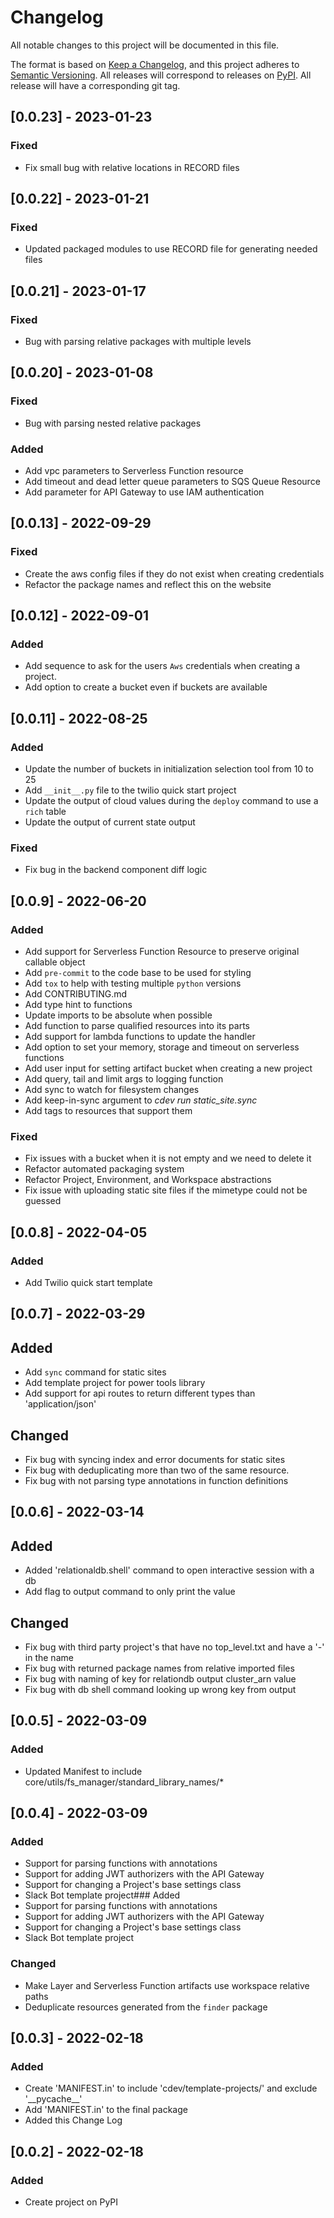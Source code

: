 # Changelog
All notable changes to this project will be documented in this file.

The format is based on [Keep a Changelog](https://keepachangelog.com/en/1.0.0/),
and this project adheres to [Semantic Versioning](https://semver.org/spec/v2.0.0.html).
All releases will correspond to releases on [PyPI](https://pypi.org/project/cdev/).
All release will have a corresponding git tag.


## [0.0.23] - 2023-01-23
### Fixed
- Fix small bug with relative locations in RECORD files


## [0.0.22] - 2023-01-21
### Fixed
- Updated packaged modules to use RECORD file for generating needed files


## [0.0.21] - 2023-01-17
### Fixed
- Bug with parsing relative packages with multiple levels

## [0.0.20] - 2023-01-08
### Fixed
- Bug with parsing nested relative packages

### Added
- Add vpc parameters to Serverless Function resource
- Add timeout and dead letter queue parameters to SQS Queue Resource
- Add parameter for API Gateway to use IAM authentication


## [0.0.13] - 2022-09-29
### Fixed
- Create the aws config files if they do not exist when creating credentials
- Refactor the package names and reflect this on the website

## [0.0.12] - 2022-09-01
### Added
- Add sequence to ask for the users `Aws` credentials when creating a project.
- Add option to create a bucket even if buckets are available


## [0.0.11] - 2022-08-25
### Added
- Update the number of buckets in initialization selection tool from 10 to 25
- Add `__init__.py` file to the twilio quick start project
- Update the output of cloud values during the `deploy` command to use a `rich` table
- Update the output of current state output


### Fixed
- Fix bug in the backend component diff logic

## [0.0.9] - 2022-06-20
### Added
- Add support for Serverless Function Resource to preserve original callable object
- Add `pre-commit` to the code base to be used for styling
- Add `tox` to help with testing multiple `python` versions
- Add CONTRIBUTING.md
- Add type hint to functions
- Update imports to be absolute when possible
- Add function to parse qualified resources into its parts
- Add support for lambda functions to update the handler
- Add option to set your memory, storage and timeout on serverless functions
- Add user input for setting artifact bucket when creating a new project
- Add query, tail and limit args to logging function
- Add sync to watch for filesystem changes
- Add keep-in-sync argument to _cdev run static_site.sync <resource>_
- Add tags to resources that support them

### Fixed
- Fix issues with a bucket when it is not empty and we need to delete it
- Refactor automated packaging system
- Refactor Project, Environment, and Workspace abstractions
- Fix issue with uploading static site files if the mimetype could not be guessed

## [0.0.8] - 2022-04-05
### Added
- Add Twilio quick start template

## [0.0.7] - 2022-03-29
## Added
- Add `sync` command for static sites
- Add template project for power tools library
- Add support for api routes to return different types than 'application/json'

## Changed
- Fix bug with syncing index and error documents for static sites
- Fix bug with deduplicating more than two of the same resource.
- Fix bug with not parsing type annotations in function definitions

## [0.0.6] - 2022-03-14
## Added
- Added 'relationaldb.shell' command to open interactive session with a db
- Add flag to output command to only print the value

## Changed
- Fix bug with third party project's that have no top_level.txt and have a '-' in the name
- Fix bug with returned package names from relative imported files
- Fix bug with naming of key for relationdb output cluster_arn value
- Fix bug with db shell command looking up wrong key from output


## [0.0.5] - 2022-03-09
### Added
- Updated Manifest to include core/utils/fs_manager/standard_library_names/*


## [0.0.4] - 2022-03-09
### Added
- Support for parsing functions with annotations
- Support for adding JWT authorizers with the API Gateway
- Support for changing a Project's base settings class
- Slack Bot template project### Added
- Support for parsing functions with annotations
- Support for adding JWT authorizers with the API Gateway
- Support for changing a Project's base settings class
- Slack Bot template project

### Changed
- Make Layer and Serverless Function artifacts use workspace relative paths
- Deduplicate resources generated from the `finder` package


## [0.0.3] - 2022-02-18
### Added
- Create 'MANIFEST.in' to include 'cdev/template-projects/' and exclude '\_\_pycache\_\_'
- Add 'MANIFEST.in' to the final package
- Added this Change Log


## [0.0.2] - 2022-02-18
### Added
- Create project on PyPI
